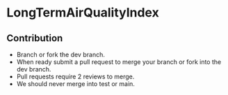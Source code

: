 # LongTermAirQualityIndex
## Contribution
- Branch or fork the dev branch.
- When ready submit a pull request to merge your branch or fork into the dev branch.
- Pull requests require 2 reviews to merge.
- We should never merge into test or main.
